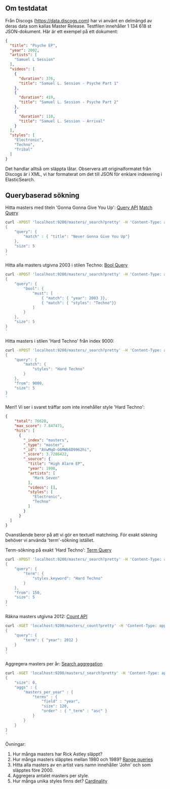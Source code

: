 
## Om testdatat
Från Discogs (https://data.discogs.com) har vi använt en delmängd av deras data som kallas Master Release.
Testfilen innehåller 1 134 618 st JSON-dokument. Här är ett exempel på ett dokument:
```json
{
  "title": "Psyche EP",
  "year": 2002,
  "artists": [
    "Samuel L Session"
  ],
  "videos": [
    {
      "duration": 376,
      "title": "Samuel L. Session - Psyche Part 1"
    },
    {
      "duration": 419,
      "title": "Samuel L. Session - Psyche Part 2"
    },
    {
      "duration": 118,
      "title": "Samuel L. Session - Arrival"
    }
  ],
  "styles": [
    "Electronic",
    "Techno",
    "Tribal"
  ]
}
```
Det handlar alltså om släppta låtar. Observera att originalformatet från Discogs är i XML,
vi har formaterat om det till JSON för enklare indexering i ElasticSearch.

## Querybaserad sökning

Hitta masters med titeln 'Gonna Gonna Give You Up':
[Query API](https://www.elastic.co/guide/en/elasticsearch/reference/current/search-request-body.html)
[Match Query](https://www.elastic.co/guide/en/elasticsearch/reference/current/query-dsl-match-query.html)
```bash
curl -XPOST 'localhost:9200/masters/_search?pretty' -H 'Content-Type: application/json' -d'
{
    "query": {
        "match" : { "title": "Never Gonna Give You Up"}
    },
    "size": 5
}
'
```

Hitta alla masters utgivna 2003 i stilen Techno:
[Bool Query](https://www.elastic.co/guide/en/elasticsearch/reference/current/query-dsl-bool-query.html)
```bash
curl -XPOST 'localhost:9200/masters/_search?pretty' -H 'Content-Type: application/json' -d'
{
    "query": {
        "bool": {
            "must": [
                { "match": { "year": 2003 }},
                { "match": { "styles": "Techno"}}
            ]
        }
    },
    "size": 5
}
'
```

Hitta masters i stilen 'Hard Techno' från index 9000:
```bash
curl -XPOST 'localhost:9200/masters/_search?pretty' -H 'Content-Type: application/json' -d'
{
    "query": {
        "match": {
            "styles": "Hard Techno"
        }
    },
    "from": 9000,
    "size": 5
}
'
```

Men!! Vi ser i svaret träffar som inte innehåller style 'Hard Techno':
```json
{
    "total": 76628,
    "max_score": 7.847471,
    "hits": [
      {
        "_index": "masters",
        "_type": "master",
        "_id": "AVwMqO-G6MWb6D9962hi",
        "_score": 3.7286422,
        "_source": {
          "title": "High Alarm EP",
          "year": 1998,
          "artists": [
            "Mark Seven"
          ],
          "videos": [],
          "styles": [
            "Electronic",
            "Techno"
          ]
        }
      }
  ]
}
```

Ovanstående beror på att vi gör en textuell matchning. För exakt sökning behöver
vi använda 'term'-sökning istället.

Term-sökning på exakt 'Hard Techno':
[Term Query](https://www.elastic.co/guide/en/elasticsearch/reference/current/query-dsl-term-query.html)
```bash
curl -XPOST 'localhost:9200/masters/_search?pretty' -H 'Content-Type: application/json' -d'
{
    "query": {
        "term": {
            "styles.keyword": "Hard Techno"
        }
    },
    "from": 150,
    "size": 5
}
'
```

Räkna masters utgivna 2012:
[Count API](https://www.elastic.co/guide/en/elasticsearch/reference/current/search-count.html)
```bash
curl -XGET 'localhost:9200/masters/_count?pretty' -H 'Content-Type: application/json' -d'
{
    "query": {
        "term": { "year": 2012 }
    }
}
'
```

Aggregera masters per år:
[Search aggregation](https://www.elastic.co/guide/en/elasticsearch/reference/current/search-aggregations-bucket-terms-aggregation.html)
```bash
curl -XGET 'localhost:9200/masters/_search?pretty' -H 'Content-Type: application/json' -d'
{
	"size": 0,
    "aggs" : {
        "masters_per_year" : {
            "terms" : {
                "field" : "year",
                "size": 120,
                "order" : { "_term" : "asc" }
            }
        }
    }
}
'
```

Övningar:

1. Hur många masters har Rick Astley släppt?
2. Hur många masters släpptes mellan 1980 och 1989? [Range queries](https://www.elastic.co/guide/en/elasticsearch/reference/current/query-dsl-range-query.html)
3. Hitta alla masters av en artist vars namn innehåller 'John' och som släpptes före 2000.
4. Aggregera antalet masters per style.
5. Hur många unika styles finns det? [Cardinality](https://www.elastic.co/guide/en/elasticsearch/guide/current/cardinality.html)
